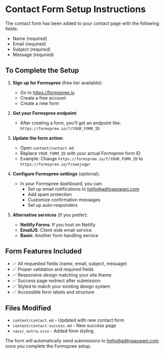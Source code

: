 # Contact Form Setup Instructions

The contact form has been added to your contact page with the following fields:
- Name (required)
- Email (required) 
- Subject (required)
- Message (required)

## To Complete the Setup

1. **Sign up for Formspree** (free tier available):
   - Go to https://formspree.io
   - Create a free account
   - Create a new form

2. **Get your Formspree endpoint**:
   - After creating a form, you'll get an endpoint like: `https://formspree.io/f/YOUR_FORM_ID`

3. **Update the form action**:
   - Open `content/contact.md`
   - Replace `YOUR_FORM_ID` with your actual Formspree form ID
   - Example: Change `https://formspree.io/f/YOUR_FORM_ID` to `https://formspree.io/f/xeojvqpr`

4. **Configure Formspree settings** (optional):
   - In your Formspree dashboard, you can:
     - Set up email notifications to hello@adityaaswani.com
     - Add spam protection
     - Customize confirmation messages
     - Set up auto-responders

5. **Alternative services** (if you prefer):
   - **Netlify Forms**: If you host on Netlify
   - **EmailJS**: Client-side email service
   - **Basin**: Another form handling service

## Form Features Included

- ✅ All requested fields (name, email, subject, message)
- ✅ Proper validation and required fields
- ✅ Responsive design matching your site theme
- ✅ Success page redirect after submission
- ✅ Styled to match your existing design system
- ✅ Accessible form labels and structure

## Files Modified

- `content/contact.md` - Updated with new contact form
- `content/contact-success.md` - New success page
- `sass/_extra.scss` - Added form styling

The form will automatically send submissions to hello@adityaaswani.com once you complete the Formspree setup.